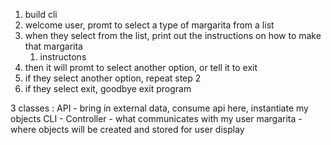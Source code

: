 1. build cli
2. welcome user, promt to select a type of margarita from a list
3. when they select from the list, print out the instructions on how to make that margarita
    1. instructons 
4. then it will promt to select another option, or tell it to exit
5. if they select another option, repeat step 2 
6. if they select exit, goodbye exit program


3 classes :
    API - bring in external data, consume api here, instantiate my objects
    CLI - Controller - what communicates with my user
    margarita - where objects will be created and stored for user display
